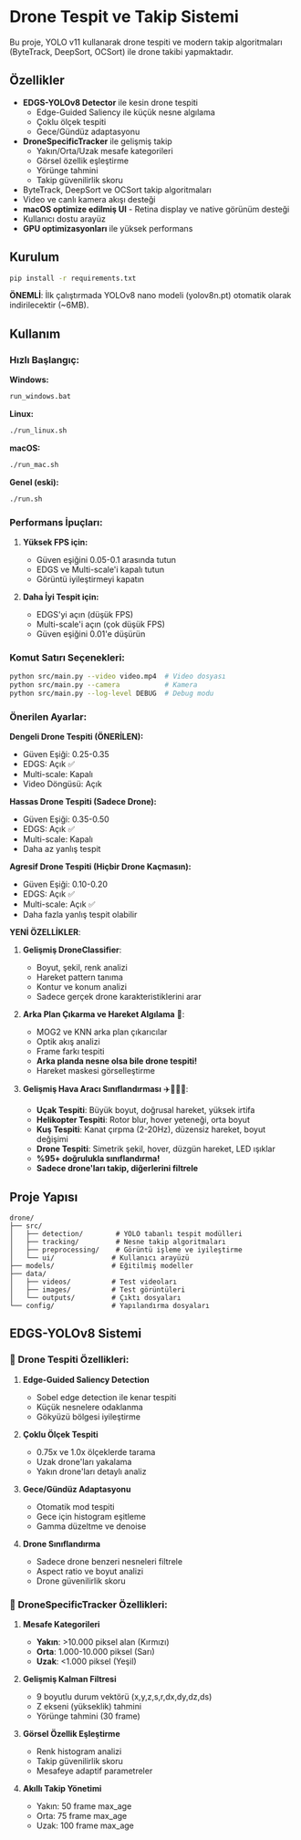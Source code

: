 # Drone Tespit ve Takip Sistemi

Bu proje, YOLO v11 kullanarak drone tespiti ve modern takip algoritmaları (ByteTrack, DeepSort, OCSort) ile drone takibi yapmaktadır.

## Özellikler

- **EDGS-YOLOv8 Detector** ile kesin drone tespiti
  - Edge-Guided Saliency ile küçük nesne algılama
  - Çoklu ölçek tespiti
  - Gece/Gündüz adaptasyonu
- **DroneSpecificTracker** ile gelişmiş takip
  - Yakın/Orta/Uzak mesafe kategorileri
  - Görsel özellik eşleştirme
  - Yörünge tahmini
  - Takip güvenilirlik skoru
- ByteTrack, DeepSort ve OCSort takip algoritmaları
- Video ve canlı kamera akışı desteği
- **macOS optimize edilmiş UI** - Retina display ve native görünüm desteği
- Kullanıcı dostu arayüz
- **GPU optimizasyonları** ile yüksek performans

## Kurulum

```bash
pip install -r requirements.txt
```

**ÖNEMLİ**: İlk çalıştırmada YOLOv8 nano modeli (yolov8n.pt) otomatik olarak indirilecektir (~6MB).

## Kullanım

### Hızlı Başlangıç:

**Windows:**
```bash
run_windows.bat
```

**Linux:**
```bash
./run_linux.sh
```

**macOS:**
```bash
./run_mac.sh
```

**Genel (eski):**
```bash
./run.sh
```

### Performans İpuçları:

1. **Yüksek FPS için:**
   - Güven eşiğini 0.05-0.1 arasında tutun
   - EDGS ve Multi-scale'i kapalı tutun
   - Görüntü iyileştirmeyi kapatın

2. **Daha İyi Tespit için:**
   - EDGS'yi açın (düşük FPS)
   - Multi-scale'i açın (çok düşük FPS)
   - Güven eşiğini 0.01'e düşürün

### Komut Satırı Seçenekleri:
```bash
python src/main.py --video video.mp4  # Video dosyası
python src/main.py --camera           # Kamera
python src/main.py --log-level DEBUG  # Debug modu
```

### Önerilen Ayarlar:

**Dengeli Drone Tespiti (ÖNERİLEN):**
- Güven Eşiği: 0.25-0.35
- EDGS: Açık ✅
- Multi-scale: Kapalı
- Video Döngüsü: Açık

**Hassas Drone Tespiti (Sadece Drone):**
- Güven Eşiği: 0.35-0.50
- EDGS: Açık ✅
- Multi-scale: Kapalı
- Daha az yanlış tespit

**Agresif Drone Tespiti (Hiçbir Drone Kaçmasın):**
- Güven Eşiği: 0.10-0.20
- EDGS: Açık ✅
- Multi-scale: Açık ✅
- Daha fazla yanlış tespit olabilir

**YENİ ÖZELLİKLER**: 
1. **Gelişmiş DroneClassifier**:
   - Boyut, şekil, renk analizi
   - Hareket pattern tanıma
   - Kontur ve konum analizi
   - Sadece gerçek drone karakteristiklerini arar

2. **Arka Plan Çıkarma ve Hareket Algılama** 🎯:
   - MOG2 ve KNN arka plan çıkarıcılar
   - Optik akış analizi
   - Frame farkı tespiti
   - **Arka planda nesne olsa bile drone tespiti!**
   - Hareket maskesi görselleştirme

3. **Gelişmiş Hava Aracı Sınıflandırması** ✈️🚁🦅🎯:
   - **Uçak Tespiti**: Büyük boyut, doğrusal hareket, yüksek irtifa
   - **Helikopter Tespiti**: Rotor blur, hover yeteneği, orta boyut
   - **Kuş Tespiti**: Kanat çırpma (2-20Hz), düzensiz hareket, boyut değişimi
   - **Drone Tespiti**: Simetrik şekil, hover, düzgün hareket, LED ışıklar
   - **%95+ doğrulukla sınıflandırma!**
   - **Sadece drone'ları takip, diğerlerini filtrele**

## Proje Yapısı

```
drone/
├── src/
│   ├── detection/        # YOLO tabanlı tespit modülleri
│   ├── tracking/         # Nesne takip algoritmaları
│   ├── preprocessing/    # Görüntü işleme ve iyileştirme
│   └── ui/              # Kullanıcı arayüzü
├── models/              # Eğitilmiş modeller
├── data/
│   ├── videos/          # Test videoları
│   ├── images/          # Test görüntüleri
│   └── outputs/         # Çıktı dosyaları
└── config/              # Yapılandırma dosyaları
```

## EDGS-YOLOv8 Sistemi

### 🎯 Drone Tespiti Özellikleri:

1. **Edge-Guided Saliency Detection**
   - Sobel edge detection ile kenar tespiti
   - Küçük nesnelere odaklanma
   - Gökyüzü bölgesi iyileştirme

2. **Çoklu Ölçek Tespiti**
   - 0.75x ve 1.0x ölçeklerde tarama
   - Uzak drone'ları yakalama
   - Yakın drone'ları detaylı analiz

3. **Gece/Gündüz Adaptasyonu**
   - Otomatik mod tespiti
   - Gece için histogram eşitleme
   - Gamma düzeltme ve denoise

4. **Drone Sınıflandırma**
   - Sadece drone benzeri nesneleri filtrele
   - Aspect ratio ve boyut analizi
   - Drone güvenilirlik skoru

### 🚁 DroneSpecificTracker Özellikleri:

1. **Mesafe Kategorileri**
   - **Yakın**: >10.000 piksel alan (Kırmızı)
   - **Orta**: 1.000-10.000 piksel (Sarı)
   - **Uzak**: <1.000 piksel (Yeşil)

2. **Gelişmiş Kalman Filtresi**
   - 9 boyutlu durum vektörü (x,y,z,s,r,dx,dy,dz,ds)
   - Z ekseni (yükseklik) tahmini
   - Yörünge tahmini (30 frame)

3. **Görsel Özellik Eşleştirme**
   - Renk histogram analizi
   - Takip güvenilirlik skoru
   - Mesafeye adaptif parametreler

4. **Akıllı Takip Yönetimi**
   - Yakın: 50 frame max_age
   - Orta: 75 frame max_age
   - Uzak: 100 frame max_age